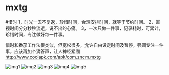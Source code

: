 # mxtg
#惜时 
1，时光一去不复返，珍惜时间，合理安排时间，就等于节约时间。 
2，直视时间分分秒秒流逝，说不出的心痛。 
3，一次只做一件事，记录耗时，可累计，珍惜时间，专注做好每一件事。

惜时和番茄工作法很类似，但宽松很多，允许自由设定时间及暂停，强调专注一件事，应该再加个滴答声，让人神经紧绷
http://www.coolapk.com/apk/com.zncm.mxtg

![img1](/img/img1.png)
![img2](/img/img2.png)
![img3](/img/img3.png)
![img4](/img/img4.png)
![img5](/img/img5.png)
